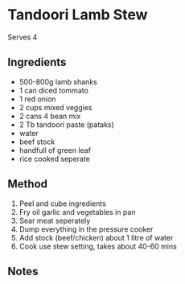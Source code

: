 # Tandoori Lamb Stew

Serves 4


## Ingredients

* 500-800g lamb shanks
* 1 can diced tommato
* 1 red onion
* 2 cups mixed veggies
* 2 cans 4 bean mix
* 2 Tb tandoori paste (pataks)
* water
* beef stock
* handfull of green leaf
* rice cooked seperate


## Method

1. Peel and cube ingredients
2. Fry oil garlic and vegetables in pan
3. Sear meat seperately
4. Dump everything in the pressure cooker
5. Add stock (beef/chicken) about 1 litre of water
6. Cook use stew setting, takes about 40-60 mins


## Notes
